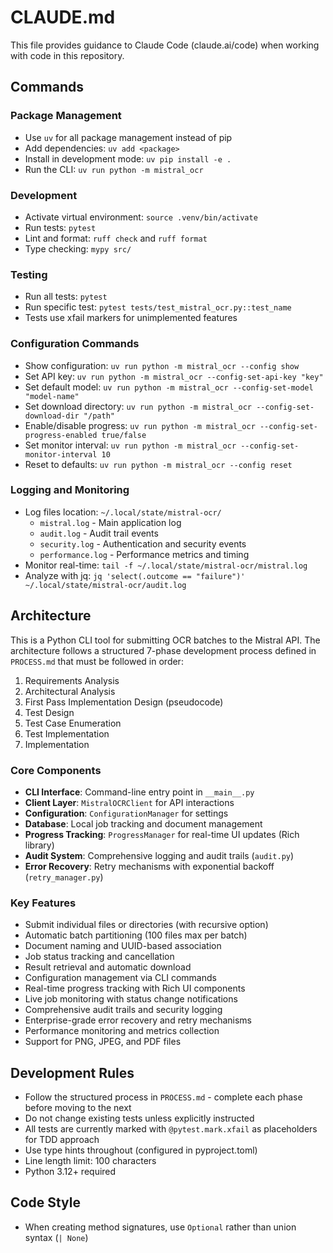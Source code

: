# CLAUDE.md

This file provides guidance to Claude Code (claude.ai/code) when working with code in this repository.

## Commands

### Package Management
- Use `uv` for all package management instead of pip
- Add dependencies: `uv add <package>`
- Install in development mode: `uv pip install -e .`
- Run the CLI: `uv run python -m mistral_ocr`

### Development
- Activate virtual environment: `source .venv/bin/activate`
- Run tests: `pytest`
- Lint and format: `ruff check` and `ruff format`
- Type checking: `mypy src/`

### Testing
- Run all tests: `pytest`
- Run specific test: `pytest tests/test_mistral_ocr.py::test_name`
- Tests use xfail markers for unimplemented features

### Configuration Commands
- Show configuration: `uv run python -m mistral_ocr --config show`
- Set API key: `uv run python -m mistral_ocr --config-set-api-key "key"`
- Set default model: `uv run python -m mistral_ocr --config-set-model "model-name"`
- Set download directory: `uv run python -m mistral_ocr --config-set-download-dir "/path"`
- Enable/disable progress: `uv run python -m mistral_ocr --config-set-progress-enabled true/false`
- Set monitor interval: `uv run python -m mistral_ocr --config-set-monitor-interval 10`
- Reset to defaults: `uv run python -m mistral_ocr --config reset`

### Logging and Monitoring
- Log files location: `~/.local/state/mistral-ocr/`
  - `mistral.log` - Main application log
  - `audit.log` - Audit trail events
  - `security.log` - Authentication and security events
  - `performance.log` - Performance metrics and timing
- Monitor real-time: `tail -f ~/.local/state/mistral-ocr/mistral.log`
- Analyze with jq: `jq 'select(.outcome == "failure")' ~/.local/state/mistral-ocr/audit.log`

## Architecture

This is a Python CLI tool for submitting OCR batches to the Mistral API. The architecture follows a structured 7-phase development process defined in `PROCESS.md` that must be followed in order:

1. Requirements Analysis
2. Architectural Analysis 
3. First Pass Implementation Design (pseudocode)
4. Test Design
5. Test Case Enumeration
6. Test Implementation
7. Implementation

### Core Components
- **CLI Interface**: Command-line entry point in `__main__.py`
- **Client Layer**: `MistralOCRClient` for API interactions
- **Configuration**: `ConfigurationManager` for settings
- **Database**: Local job tracking and document management
- **Progress Tracking**: `ProgressManager` for real-time UI updates (Rich library)
- **Audit System**: Comprehensive logging and audit trails (`audit.py`)
- **Error Recovery**: Retry mechanisms with exponential backoff (`retry_manager.py`)

### Key Features
- Submit individual files or directories (with recursive option)
- Automatic batch partitioning (100 files max per batch)
- Document naming and UUID-based association
- Job status tracking and cancellation
- Result retrieval and automatic download
- Configuration management via CLI commands
- Real-time progress tracking with Rich UI components
- Live job monitoring with status change notifications
- Comprehensive audit trails and security logging
- Enterprise-grade error recovery and retry mechanisms
- Performance monitoring and metrics collection
- Support for PNG, JPEG, and PDF files

## Development Rules

- Follow the structured process in `PROCESS.md` - complete each phase before moving to the next
- Do not change existing tests unless explicitly instructed
- All tests are currently marked with `@pytest.mark.xfail` as placeholders for TDD approach
- Use type hints throughout (configured in pyproject.toml)
- Line length limit: 100 characters
- Python 3.12+ required

## Code Style
- When creating method signatures, use `Optional` rather than union syntax (`| None`)
